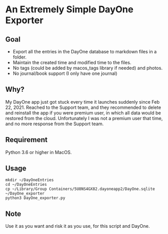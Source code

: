 # An Extremely Simple DayOne Exporter

## Goal
* Export all the entries in the DayOne database to markdown files in a folder.  
* Maintain the created time and modified time to the files. 
* No tags (could be added by macos_tags library if needed) and photos. 
* No journal/book support (I only have one journal)

## Why? 
My DayOne app just got stuck every time it launches suddenly since Feb 22, 2021. Reached to the Support team, and they recommended to delete and reinstall the app if you were premium user, in which all data would be restored from the cloud. Unfortunately I was not a premium user that time, and no more response from the Support team. 

## Requirement 

Python 3.6 or higher in MacOS.

## Usage
```
mkdir ~/DayOneEntries
cd ~/DayOneEntries
cp ~/Library/Group Containers/5U8NS4GX82.dayoneapp2/DayOne.sqlite ~/DayOne_exporter
python3 DayOne_exporter.py
```

## Note
Use it as you want and risk it as you use, for this script and DayOne.
